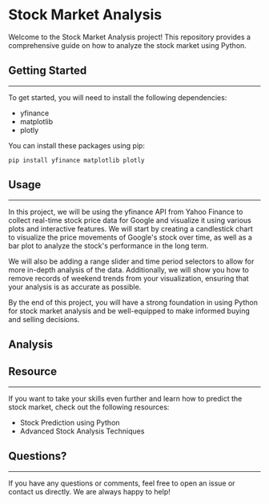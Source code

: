 # Stock Market Analysis

Welcome to the Stock Market Analysis project! This repository provides a comprehensive guide on how to analyze the stock market using Python.

## Getting Started
***
To get started, you will need to install the following dependencies:

* yfinance
* matplotlib
* plotly

You can install these packages using pip:

`pip install yfinance matplotlib plotly
`
## Usage
***

In this project, we will be using the yfinance API from Yahoo Finance to collect real-time stock price data for Google and visualize it using various plots and interactive features. We will start by creating a candlestick chart to visualize the price movements of Google's stock over time, as well as a bar plot to analyze the stock's performance in the long term.

We will also be adding a range slider and time period selectors to allow for more in-depth analysis of the data. Additionally, we will show you how to remove records of weekend trends from your visualization, ensuring that your analysis is as accurate as possible.

By the end of this project, you will have a strong foundation in using Python for stock market analysis and be well-equipped to make informed buying and selling decisions.


## Analysis 

## Resource
***
If you want to take your skills even further and learn how to predict the stock market, check out the following resources:

- Stock Prediction using Python
- Advanced Stock Analysis Techniques

## Questions?
***
If you have any questions or comments, feel free to open an issue or contact us directly. We are always happy to help!